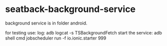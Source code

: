 # seatback-background-service




background service is in folder android.

for testing use:
log: adb logcat -s TSBackgroundFetch
start the service: adb shell cmd jobscheduler run -f io.ionic.starter  999
